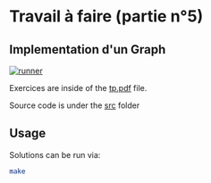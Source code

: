 # Travail à faire (partie n°5)

## Implementation d'un Graph

[![runner](https://github.com/gomu-gomu/ma-aa-tp-p5/actions/workflows/action.yml/badge.svg)](https://github.com/gomu-gomu/ma-aa-tp-p5/actions/workflows/action.yml)

Exercices are inside of the [tp.pdf](./assets/tp.pdf) file.

Source code is under the [src](./src/) folder

## Usage

Solutions can be run via:

```sh
make
```

